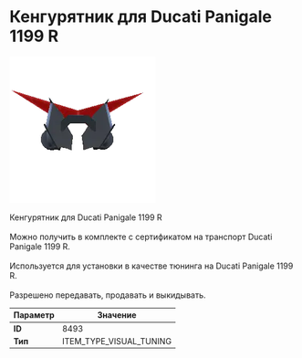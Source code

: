 # Кенгурятник для Ducati Panigale 1199 R

![Item Image](../img/8493.webp?raw=true)

Кенгурятник для Ducati Panigale 1199 R<br><br>Можно получить в комплекте с сертификатом на транспорт Ducati Panigale 1199 R.<br><br>Используется для установки в качестве тюнинга на Ducati Panigale 1199 R.<br><br>Разрешено передавать, продавать и выкидывать.


| Параметр | Значение |
|----------|----------|
| **ID** | 8493 |
| **Тип** | ITEM_TYPE_VISUAL_TUNING |

